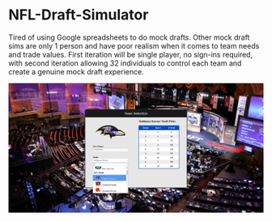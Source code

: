 # NFL-Draft-Simulator

Tired of using Google spreadsheets to do mock drafts. Other mock draft sims are only 1 person and have poor realism when it comes to team needs and trade values. First iteration will be single player, no sign-ins required, with second iteration allowing 32 individuals to control each team and create a genuine mock draft experience.

![alt tag](https://raw.githubusercontent.com/JWeesner/NFL-Draft-Simulator/master/website.PNG)
